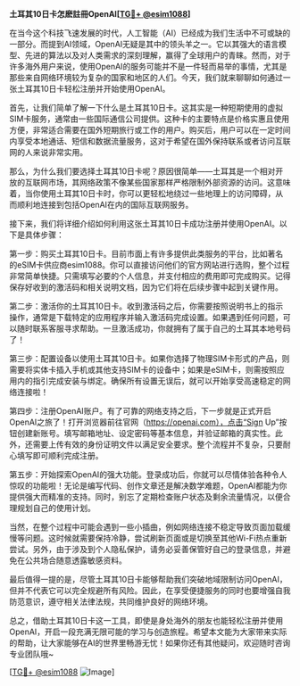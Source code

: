 **土耳其10日卡怎麽註冊OpenAI[[TG💪+ @esim1088](https://t.me/s/esim1088)]**

在当今这个科技飞速发展的时代，人工智能（AI）已经成为我们生活中不可或缺的一部分。而提到AI领域，OpenAI无疑是其中的领头羊之一。它以其强大的语言模型、先进的算法以及对人类需求的深刻理解，赢得了全球用户的青睐。然而，对于许多海外用户来说，使用OpenAI的服务可能并不是一件轻而易举的事情，尤其是那些来自网络环境较为复杂的国家和地区的人们。今天，我们就来聊聊如何通过一张土耳其10日卡轻松注册并开始使用OpenAI。

首先，让我们简单了解一下什么是土耳其10日卡。这其实是一种短期使用的虚拟SIM卡服务，通常由一些国际通信公司提供。这种卡的主要特点是价格实惠且使用方便，非常适合需要在国外短期旅行或工作的用户。购买后，用户可以在一定时间内享受本地通话、短信和数据流量服务，这对于希望在国外保持联系或者访问互联网的人来说非常实用。

那么，为什么我们要选择土耳其10日卡呢？原因很简单——土耳其是一个相对开放的互联网市场，其网络政策不像某些国家那样严格限制外部资源的访问。这意味着，当你使用土耳其10日卡时，你可以更轻松地绕过一些地理上的访问障碍，从而顺利地连接到包括OpenAI在内的国际互联网服务。

接下来，我们将详细介绍如何利用这张土耳其10日卡成功注册并使用OpenAI。以下是具体步骤：

第一步：购买土耳其10日卡。目前市面上有许多提供此类服务的平台，比如著名的eSIM卡供应商esim1088。你可以直接访问他们的官方网站进行选购，整个过程非常简单快捷。只需填写必要的个人信息，并支付相应的费用即可完成购买。记得保存好收到的激活码和相关说明文档，因为它们将在后续步骤中起到关键作用。

第二步：激活你的土耳其10日卡。收到激活码之后，你需要按照说明书上的指示操作，通常是下载特定的应用程序并输入激活码完成设置。如果遇到任何问题，可以随时联系客服寻求帮助。一旦激活成功，你就拥有了属于自己的土耳其本地号码了！

第三步：配置设备以使用土耳其10日卡。如果你选择了物理SIM卡形式的产品，则需要将实体卡插入手机或其他支持SIM卡的设备中；如果是eSIM卡，则需按照应用内的指引完成安装与绑定。确保所有设置无误后，就可以开始享受高速稳定的网络连接啦！

第四步：注册OpenAI账户。有了可靠的网络支持之后，下一步就是正式开启OpenAI之旅了！打开浏览器前往官网（https://openai.com），点击“Sign Up”按钮创建新账号。填写邮箱地址、设定密码等基本信息，并验证邮箱的真实性。此外，还需要上传有效的身份证明文件以满足安全要求。整个流程并不复杂，只要耐心填写即可顺利完成注册。

第五步：开始探索OpenAI的强大功能。登录成功后，你就可以尽情体验各种令人惊叹的功能啦！无论是编写代码、创作文章还是解决数学难题，OpenAI都能为你提供强大而精准的支持。同时，别忘了定期检查账户状态及剩余流量情况，以便合理规划自己的使用计划。

当然，在整个过程中可能会遇到一些小插曲，例如网络连接不稳定导致页面加载缓慢等问题。这时候就需要保持冷静，尝试刷新页面或是切换至其他Wi-Fi热点重新尝试。另外，由于涉及到个人隐私保护，请务必妥善保管好自己的登录信息，并避免在公共场合随意透露敏感资料。

最后值得一提的是，尽管土耳其10日卡能够帮助我们突破地域限制访问OpenAI，但并不代表它可以完全规避所有风险。因此，在享受便捷服务的同时也要增强自我防范意识，遵守相关法律法规，共同维护良好的网络环境。

总之，借助土耳其10日卡这一工具，即使是身处海外的朋友也能轻松注册并使用OpenAI，开启一段充满无限可能的学习与创造旅程。希望本文能为大家带来实际的帮助，让大家能够在AI的世界里畅游无忧！如果你还有其他疑问，欢迎随时咨询专业团队哦~

[[TG💪+ @esim1088](https://t.me/s/esim1088) ![Image](https://i.postimg.cc/4NQfJmqS/Snipaste-2025-05-13-00-14-12.png)]